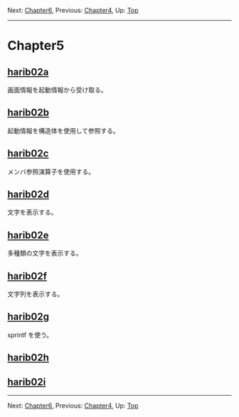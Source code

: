 Next: [Chapter6](chapter6.md), Previous: [Chapter4](chapter4.md), Up: [Top](/README.md)

----

# Chapter5

## [harib02a](harib02a.md)

画面情報を起動情報から受け取る。

## [harib02b](harib02b.md)

起動情報を構造体を使用して参照する。

## [harib02c](harib02c.md)

メンバ参照演算子を使用する。

## [harib02d](harib02d.md)

文字を表示する。

## [harib02e](harib02e.md)

多種類の文字を表示する。

## [harib02f](harib02f.md)

文字列を表示する。

## [harib02g](harib02g.md)

sprintf を使う。

## [harib02h](harib02h.md)

## [harib02i](harib02i.md)

----

Next: [Chapter6](chapter6.md), Previous: [Chapter4](chapter4.md), Up: [Top](/README.md)

